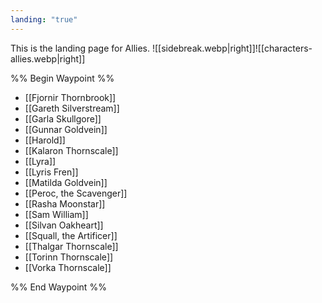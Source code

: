 ```yaml
---
landing: "true"
---
```

This is the landing page for Allies.
![[sidebreak.webp|right]]![[characters-allies.webp|right]]

%% Begin Waypoint %%
- [[Fjornir Thornbrook]]
- [[Gareth Silverstream]]
- [[Garla Skullgore]]
- [[Gunnar Goldvein]]
- [[Harold]]
- [[Kalaron Thornscale]]
- [[Lyra]]
- [[Lyris Fren]]
- [[Matilda Goldvein]]
- [[Peroc, the Scavenger]]
- [[Rasha Moonstar]]
- [[Sam William]]
- [[Silvan Oakheart]]
- [[Squall, the Artificer]]
- [[Thalgar Thornscale]]
- [[Torinn Thornscale]]
- [[Vorka Thornscale]]

%% End Waypoint %%